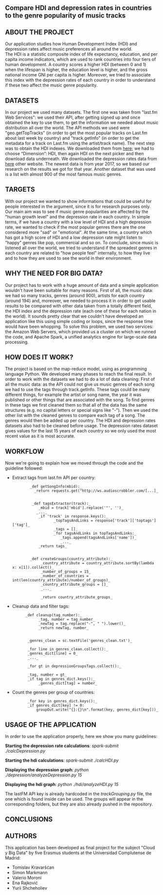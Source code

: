 ## Compare HDI and depression rates in countries to the genre popularity of music tracks


## ABOUT THE PROJECT
Our application studies how Human Development Index (HDI) and depression rates affect music preferences all around the world.  
The HDI is a statistic composite index of life expectancy, education, and per capita income indicators, which are used to rank countries into four tiers of human development. A country scores a higher HDI (between 0 and 1) when the lifespan is higher, the education level is higher, and the gross national income GNI per capita is higher. Moreover, we tried to associate this index with the depression rates of each country in order to understand if these two affect the music genre popularity.


## DATASETS
In our project we used many datasets. The first one was taken from "last.fm Web Services": we used their API, after getting signed up and once obtained the key to use them, to get the information we needed about music distribution all over the world. The API methods we used were "geo.getTopTracks" (in order to get the most popular tracks on Last.fm about last week by country) and "track.getInfo" (in order to get the metadata for a track on Last.fm using the artist/track name).
The next step was to obtain the HDI indexes. We downloaded them from [here](http://hdr.undp.org/en/data); we had to choose “Dimension”: HDI, then again HDI on the next picker and then download data underneath.
We downloaded the depression rates data from [here](https://ourworldindata.org/mental-health) other website. The newest data is from year 2017, so we based our research on the results we got for that year.
Another dataset that was used is a list with almost 900 of the most famous music genres.


## TARGETS
With our project we wanted to show informations that could be useful for people interested in the argument, since it is for research purposes only.
Our main aim was to see if music genre popularities are affected by the "human growth level" and the depression rate in each country. In simple terms, if we have a country with a low level of HDI and a high depression rate, we wanted to check if the most popular genres there are the one considered more "sad" or "emotional". At the same time, a country which has got a high score of HDI and a low depression rate might listen to "happy" genres like pop, commercial and so on.
To conclude, since music is listened all over the world, we tried to understand if the spreadest genres in each country are related to "how people feel" internally, to how they live and to how they are used to see the world in their environment.



## WHY THE NEED FOR BIG DATA?
Our project has to work with a huge amount of data and a simple application wouldn't have been suitable for many reasons.
First of all, the music data: we had so many tracks, genres (around 900), artists for each country (around 194) and, moreover, we needed to process it in order to get usable results to be compared with other data taken from a totally different field, the HDI index and the depression rate (each one of these for each nation in the world). It sounds pretty clear that we couldn't have developed an application like this using simple coding or loops, since the response time would have been whopping.
To solve this problem, we used two services: the Amazon Web Servers, which provided us a cluster on which we runned the code, and Apache Spark, a unified analytics engine for large-scale data processing.


## HOW DOES IT WORK?
The project is based on the map-reduce model, using as programming language Python. We developed many phases to reach the final result. 
In order to work with the datasets we had to do a lot of data cleaning:
First of all the music data: as the API could not give us music genres of each song we had to use the tags through track.getInfo. These tags could be many different things, for example the artist or song name, the year it was published or other things that are associated with the song. To find genres in these tags we first cleaned them so that all of the data has the same structures (e.g. no capital letters or special signs like "-"). Then we used the other list with the cleaned genres to compare each tag of a song. The genres would then be added up per country. 
The HDI and depression rates datasets also had to be cleaned before usage. The depression rates dataset gives values for the last 15 years of each country so we only used the most recent value as it is most accurate.

## WORKFLOW
Now we're going to explain how we moved through the code and the guideline followed:
- Extract tags from last.fm API per country:
              
              _def getSongInfo(mbid):_
                _return requests.get("http://ws.audioscrobbler.com/[...]_
                
                
               _def tagsExtractor(track):_
                  _mbid = track['mbid'].replace('"', '')_
                 _..._
                  _if 'track' in response.keys():_
                         _topTagsAndLinks = response['track']['toptags']['tag']_
                         _tags = []_
                         _for tagsAndLinks in topTagsAndLinks:_
                            _tags.append(tagsAndLinks['name'])_
                            _..._
                  _return tags_
                  
              
              _def createGroups(country_attribute):_
                   _country_attribute = country_attribute.sortBy(lambda x: x[1]).collect()_
                   _number_of_groups = 15_
                   _number_of_countries = int(len(country_attribute)/number_of_groups)_
                   _country_attribute_groups = []_
                   _..._ 

                   _return country_attribute_groups_
                   
                   
 - Cleanup data and filter tags:
 
             _def cleanup(tag_number):_
                   _tag, number = tag_number_
                   _newTag = tag.replace("-", " ").lower()_
                   _return newTag, number_
                   
                   
              _genres_clean = sc.textFile('genres_clean.txt')_

              _for line in genres_clean.collect():_
              _genres_dict[line] = 0_
              _..._

              _for gt in depressionGroupsTags.collect():_

              _tag, number = gt_
              _if tag in genres_dict.keys():_
                   _genres_dict[tag] = number_
                   
                   
- Count the genres per group of countries:

             _for key in genres_dict.keys():_
             _if genres_dict[key] != 0:
                 groupOut.write("{}:{}\n".format(key, genres_dict[key]))_
 

## USAGE OF THE APPLICATION
In order to use the application properly, here we show you many guidelines:

**Starting the depression rate calculations**:
    _spark-submit ./calcDepression.py_

**Starting the hdi calculations**:
    _spark-submit ./calcHDI.py_

**Displaying the depression graph**:
    _python ./depression/analyzeDepression.py 15_

**Displaying the hdi graph**:
    _python ./hdi/analyzeHDI.py 15_

The lastFM API key is already hardcoded in the _trackGrouping.py_ file, the one  which is found inside can be used.
The groups will appear in the corresponding folders, but they are also already pushed in the repository.
 
 
                 
## CONCLUSIONS                  





## AUTHORS
This application has been developed as final project for the subject "Cloud y Big Data" by five Erasmus students at the Universidad Complutense de Madrid:
- Tomislav Kravaršćan
- Simon Markmann
- Valerio Moroni
- Ena Rajković
- Yurii Shcheholiev

